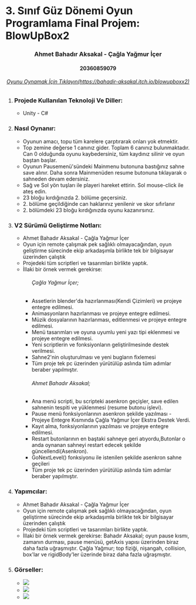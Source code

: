 # 3. Sınıf Güz Dönemi Oyun Programlama Final Projem: BlowUpBox2

<h3 align="center" color="Darkblue">Ahmet Bahadır Aksakal - Çağla Yağmur İçer</h3>
<h4 align="center" color="Darkblue">20360859079</h4>
<h6 align="center" ><a href="https://bahadir-aksakal.itch.io/blowupboxx2" color="Purple">Oyunu Oynamak İçin Tıklayın(https://bahadir-aksakal.itch.io/blowupboxx2)</a></h6>

<ol>
  <li>
      <h3 color="Red">Projede Kullanılan Teknoloji Ve Diller:</h3>
      <ul>
        <li>Unity - C#</li>
      </ul>
  </li>
  <li>
      <h3 color="Red">Nasıl Oynanır:</h3>
      <ul>
        <li>Oyunun amacı, topu tüm karelere çarptırarak onları yok etmektir.</li>
        <li>Top zemine değerse 1 canınız gider. Toplam 6 canınız bulunmaktadır. Can 0 olduğunda oyunu kaybedersiniz, tüm kaydınız silinir ve oyun baştan başlar.</li>
        <li>Oyunun Pausemenü'sündeki Mainmenu butonuna bastığınız sahne save alınır. Daha sonra Mainmenüden resume butonuna tıklayarak o sahneden devam edersiniz.</li>
        <li>Sağ ve Sol yön tuşları ile playeri hareket ettirin. Sol mouse-click ile ateş edin.</li>
        <li>23 bloğu kırdığınızda 2. bölüme geçersiniz.</li>
        <li>2. bölüme geçildiğinde can haklarınız yenilenir ve skor sıfırlanır</li>
        <li>2. bölümdeki 23 bloğu kırdığınızda oyunu kazanırsınız.</li>
      </ul>
  </li>
  <li>
      <h3 color="Red">V2 Sürümü Geliştirme Notları:</h3>
      <ul>
         <li>Ahmet Bahadır Aksakal - Çağla Yağmur İçer</li>
         <li>Oyun için remote çalışmak pek sağlıklı olmayacağından, oyun geliştirme sürecinde ekip arkadaşımla birlikte tek bir bilgisayar üzerinden çalıştık</li>
         <li>Projedeki tüm scriptleri ve tasarımları birlikte yaptık.</li>
         <li>İllaki bir örnek vermek gerekirse:</li> 
         <ul>
           <h6>Çağla Yağmur İçer;</h6>
           <li> Assetlerin blender'da hazırlanması(Kendi Çizimleri) ve projeye entegre edilmesi.</li>
           <li> Animasyonların hazırlanması ve projeye entegre edilmesi.</li>
           <li> Müzik dosyalarının hazırlanması, editlenmesi ve projeye entegre edilmesi.</li>
           <li> Menü tasarımları ve oyuna uyumlu yeni yazı tipi eklenmesi ve projeye entegre edilmesi.</li>
           <li> Yeni scriptlerin ve fonksiyonların geliştirilmesinde destek verilmesi.</li>
           <li> Sahne2'nin oluşturulması ve yeni bugların fixlemesi</li>
           <li> Tüm proje tek pc üzerinden yürütülüp aslında tüm adımlar beraber yapılmıştır.</li>
         </ul>
         <ul>
           <h6>Ahmet Bahadır Aksakal;</h6>
           <li> Ana menü scripti, bu scripteki asenkron geçişler, save edilen sahnenin tespiti ve yüklenmesi (resume butonu işlevi).</li>
           <li> Pause menü fonksiyonlarının asenkron şekilde yazılması - Projeye Entegre Kısmında Çağla Yağmur İçer Ekstra Destek Verdi.</li>
           <li> Kayıt alma, fonksiyonlarının yazılması ve projeye entegre edilmesi.</li>
           <li> Restart butonlarının en baştaki sahneye geri atıyordu,Butonlar o anda oynanan sahneyi restart edecek şekilde güncellendi(Asenkron).</li>
           <li> GoNextLevel() fonksiyonu ile istenilen şekilde asenkron sahne geçileri</li>
           <li> Tüm proje tek pc üzerinden yürütülüp aslında tüm adımlar beraber yapılmıştır.</li>
         </ul> 
    </ul>
  </li>
  <li>
      <h3 color="Red">Yapımcılar:</h3>
      <ul>
         <li>Ahmet Bahadır Aksakal - Çağla Yağmur İçer</li>
         <li>Oyun için remote çalışmak pek sağlıklı olmayacağından, oyun geliştirme sürecinde ekip arkadaşımla birlikte tek bir bilgisayar üzerinden çalıştık</li>
         <li>Projedeki tüm scriptleri ve tasarımları birlikte yaptık.</li>
         <li>İllaki bir örnek vermek gerekirse: Bahadır Aksakal; oyun pause kısmı, zamanın durması, pause menüsü, getAxis yapısı üzerinden biraz daha fazla   uğraşmıştır. Çağla Yağmur; top fiziği, nişangah, collision, box'lar ve rigidBody'ler üzerinde biraz daha fazla uğraşmıştır.  </li>         
    </ul>
  </li>
  <li>
      <h3 color="Red">Görseller:</h3>
      <ul>
        <li><img src="Gorseller/blowUpBox.jpeg"></li>
        <li><img src="Gorseller/blowUpBox2.jpeg"></li>
        <li><img src="Gorseller/blowUpBox3.jpeg"></li>
      </ul>
  </li>
</ol>
